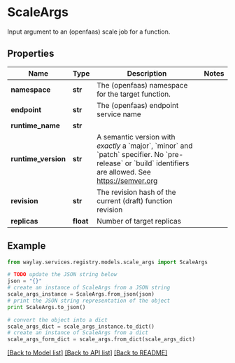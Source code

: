 # ScaleArgs

Input argument to an (openfaas) scale job for a function.

## Properties

Name | Type | Description | Notes
------------ | ------------- | ------------- | -------------
**namespace** | **str** | The (openfaas) namespace for the target function. | 
**endpoint** | **str** | The (openfaas) endpoint service name | 
**runtime_name** | **str** |  | 
**runtime_version** | **str** | A semantic version with _exactly_ a &#x60;major&#x60;, &#x60;minor&#x60; and &#x60;patch&#x60; specifier. No &#x60;pre-release&#x60; or &#x60;build&#x60; identifiers are allowed. See https://semver.org | 
**revision** | **str** | The revision hash of the current (draft) function revision | 
**replicas** | **float** | Number of target replicas | 

## Example

```python
from waylay.services.registry.models.scale_args import ScaleArgs

# TODO update the JSON string below
json = "{}"
# create an instance of ScaleArgs from a JSON string
scale_args_instance = ScaleArgs.from_json(json)
# print the JSON string representation of the object
print ScaleArgs.to_json()

# convert the object into a dict
scale_args_dict = scale_args_instance.to_dict()
# create an instance of ScaleArgs from a dict
scale_args_form_dict = scale_args.from_dict(scale_args_dict)
```
[[Back to Model list]](../README.md#documentation-for-models) [[Back to API list]](../README.md#documentation-for-api-endpoints) [[Back to README]](../README.md)


